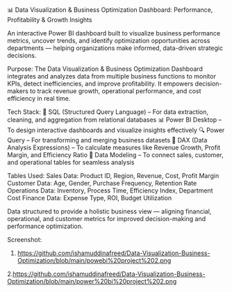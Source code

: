 📊 Data Visualization & Business Optimization Dashboard: Performance, Profitability & Growth Insights

An interactive Power BI dashboard built to visualize business performance metrics, uncover trends, and identify optimization opportunities across departments — helping organizations make informed, data-driven strategic decisions.

Purpose:
The Data Visualization & Business Optimization Dashboard integrates and analyzes data from multiple business functions to monitor KPIs, detect inefficiencies, and improve profitability. It empowers decision-makers to track revenue growth, operational performance, and cost efficiency in real time.

Tech Stack:
💾 SQL (Structured Query Language) – For data extraction, cleaning, and aggregation from relational databases
📊 Power BI Desktop – To design interactive dashboards and visualize insights effectively
🔍 Power Query – For transforming and merging business datasets
🧮 DAX (Data Analysis Expressions) – To calculate measures like Revenue Growth, Profit Margin, and Efficiency Ratio
🧱 Data Modeling – To connect sales, customer, and operational tables for seamless analysis

Tables Used:
Sales Data: Product ID, Region, Revenue, Cost, Profit Margin
Customer Data: Age, Gender, Purchase Frequency, Retention Rate
Operations Data: Inventory, Process Time, Efficiency Index, Department Cost
Finance Data: Expense Type, ROI, Budget Utilization

Data structured to provide a holistic business view — aligning financial, operational, and customer metrics for improved decision-making and performance optimization.

Screenshot:
1. https://github.com/ishamuddinafreed/Data-Visualization-Business-Optimization/blob/main/powebi%20project%202.png

  2.https://github.com/ishamuddinafreed/Data-Visualization-Business-Optimization/blob/main/power%20bi%20project%202.png
